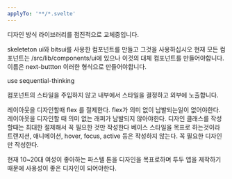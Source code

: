 ```yaml
---
applyTo: '**/*.svelte'
---
```


디자인 방식 라이브러리를 점진적으로 교체중입니다.

skeleteton ui와 bitsui를 사용한 컴포넌트를 만들고 그것을 사용하십시오
현재 모든 컴포넌트는 /src/lib/components/ui에 있으나 이것의 대체 컴포넌트를 만들어야합니다.
이름은 next-buttton 이러한 형식으로 만들어야합니다.

use sequential-thinking

컴포넌트의 스타일을 주입하지 않고 내부에서 스타일을 결정하고 외부에 노출합니다.

레이아웃을 디자인할때 flex 를 절제한다. flex가 의미 없이 남발되는일이 없어야한다.
레이아웃을 디자인할 때 의미 없는 래퍼가 남발되지 않아야한다.
디자인 클래스를 작성할때는 최대한 절제해서 꼭 필요한 것만 작성한다 베이스 스타일을 목표로 하는것이라
트랜지션, 애니메이션, hover, focus, active 등은 작성하지 않는다.
꼭 필요한 디자인만 작성한다.

현재 10~20대 여성이 좋아하는 파스텔 톤을 디자인을 목표로하며
투두 앱을 제작하기 때문에 사용성이 좋은 디자인이 되어야한다.
